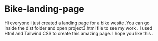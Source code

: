 # Bike-landing-page
Hi everyone i just created a landing page for a bike wesite .You can go inside the dist folder and open project3.html file to see my work .
 I used Html and Tailwind CSS to create this amazing page.
 I hope you like this .
 
